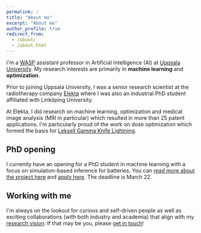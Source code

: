 ```yaml
---
permalink: /
title: "About me"
excerpt: "About me"
author_profile: true
redirect_from: 
  - /about/
  - /about.html
---
```


I'm a [WASP](https://wasp-sweden.org/) assistant professor in Artificial Intelligence (AI) at [Uppsala University](https://www.uu.se/en). My research interests are primarily in **machine learning** and **optimization**.

Prior to joining Uppsala University, I was a senior research scientist at the radiotherapy company [Elekta](www.elekta.com) where I was also an industrial PhD student affiliated with Linköping University.

At Elekta, I did research on machine learning, optimization and medical image analysis (MRI in particular) which resulted in more than 25 patent applications. I'm particularly proud of the work on dose optimization which formed the basis for [Leksell Gamma Knife Lightning](https://www.elekta.com/radiosurgery/leksell-gamma-knife-lightning/).

## PhD opening
I currently have an opening for a PhD student in machine learning with a focus on simulation-based inference for batteries. You can [read more about the project here](https://www.math.uu.se/digitalAssets/1078/c_1078262-l_3-k_12-sjolund-berg-broqvist-simulation-based-inference-on-metal-plating-dynamics.pdf) and [apply here](https://www.math.uu.se/the-department/vacant-positions/?positionId=702358). The deadline is March 22. 


## Working with me
I'm always on the lookout for curious and self-driven people as well as exciting collaborations (with both industry and academia) that align with my [research vision](/research/). If that may be you, please [get in touch](/contact/)!

 